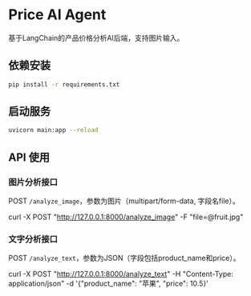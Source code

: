 # Price AI Agent

基于LangChain的产品价格分析AI后端，支持图片输入。

## 依赖安装

```bash
pip install -r requirements.txt
```

## 启动服务

```bash
uvicorn main:app --reload
```

## API 使用

### 图片分析接口
POST `/analyze_image`，参数为图片（multipart/form-data, 字段名file）。

curl -X POST "http://127.0.0.1:8000/analyze_image" -F "file=@fruit.jpg"

### 文字分析接口
POST `/analyze_text`，参数为JSON（字段包括product_name和price）。

curl -X POST "http://127.0.0.1:8000/analyze_text" -H "Content-Type: application/json" -d '{"product_name": "苹果", "price": 10.5}'

